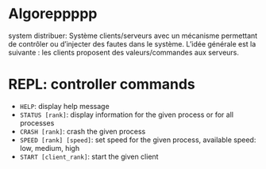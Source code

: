 # Algoreppppp

system distribuer:
Système clients/serveurs avec un mécanisme permettant
de contrôler ou d’injecter des fautes dans le système. L’idée générale est la suivante : les clients proposent des
valeurs/commandes aux serveurs.

# REPL: controller commands

* `HELP`: display help message
* `STATUS [rank]`: display information for the given process or for all processes
* `CRASH [rank]`: crash the given process
* `SPEED [rank] [speed]`: set speed for the given process, available speed: low, medium, high
* `START [client_rank]`: start the given client
